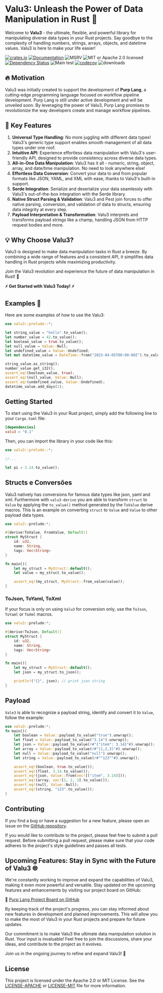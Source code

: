 # Valu3: Unleash the Power of Data Manipulation in Rust 🚀

Welcome to **Valu3** - the ultimate, flexible, and powerful library for manipulating diverse data types in your Rust projects. Say goodbye to the complexity of handling numbers, strings, arrays, objects, and datetime values. Valu3 is here to make your life easier!


[![crates.io](https://img.shields.io/crates/v/valu3?label=0.1.7)](https://crates.io/crates/valu3)
[![Documentation](https://docs.rs/valu3/badge.svg?version=0.1.7)](https://docs.rs/valu3/0.1.7)
![MSRV](https://img.shields.io/badge/rustc-1.59+-ab6000.svg)
![MIT or Apache 2.0 licensed](https://img.shields.io/crates/l/actix-web.svg)
[![Dependency Status](https://deps.rs/crate/valu3/0.1.7/status.svg)](https://deps.rs/crate/valu3/0.1.7)
![Main test](https://github.com/purp-lang/valu3/actions/workflows/main-test.yml/badge.svg)
[![codecov](https://codecov.io/gh/purp-lang/valu3/branch/master/graph/badge.svg)](https://codecov.io/gh/purp-lang/valu3)
![downloads](https://img.shields.io/crates/d/valu3.svg)

## 🔥 Motivation

Valu3 was initially created to support the development of **Purp Lang**, a cutting-edge programming language focused on workflow pipeline development. Purp Lang is still under active development and will be unveiled soon. By leveraging the power of Valu3, Purp Lang promises to revolutionize the way developers create and manage workflow pipelines.

## 🌟 Key Features

1. **Universal Type Handling**: No more juggling with different data types! Valu3's generic type support enables smooth management of all data types under one roof.
2. **Intuitive API**: Experience effortless data manipulation with Valu3's user-friendly API, designed to provide consistency across diverse data types.
3. **All-in-One Data Manipulation**: Valu3 has it all - numeric, string, object, array, and date/time manipulation. No need to look anywhere else!
4. **Effortless Data Conversion**: Convert your data to and from popular formats like JSON, YAML, and XML with ease, thanks to Valu3's built-in support.
5. **Serde Integration**: Serialize and deserialize your data seamlessly with Valu3's out-of-the-box integration with the Serde library.
6. **Native Struct Parsing & Validation**: Valu3 and Pest join forces to offer native parsing, conversion, and validation of data to structs, ensuring data integrity at every step.
7. **Payload Interpretation & Transformation**: Valu3 interprets and transforms payload strings like a champ, handling JSON from HTTP request bodies and more.

## 💡 Why Choose Valu3?

Valu3 is designed to make data manipulation tasks in Rust a breeze. By combining a wide range of features and a consistent API, it simplifies data handling in Rust projects while maximizing productivity.

Join the Valu3 revolution and experience the future of data manipulation in Rust! 🎉

**⚡ Get Started with Valu3 Today! ⚡**

## Examples :space_invader:

Here are some examples of how to use the Valu3:

```rust
use valu3::prelude::*;

let string_value = "hello".to_value();
let number_value = 42.to_value();
let boolean_value = true.to_value();
let null_value = Value::Null;
let undefined_value = Value::Undefined;
let mut datetime_value = DateTime::from("2023-04-05T00:00:00Z").to_value();

string_value.as_string();
number_value.get_i32();
assert_eq!(boolean_value, true);
assert_eq!(null_value, Value::Null);
assert_eq!(undefined_value, Value::Undefined);
datetime_value.add_days(1);
```

## Getting Started
To start using the Valu3 in your Rust project, simply add the following line to your `Cargo.toml` file:
```toml
[dependencies]
valu3 = "0.1"
```

Then, you can import the library in your code like this:
```rust
use valu3::prelude::*;

//...

let pi = 3.14.to_value();
```

## Structs e Conversões
Valu3 natively has conversions for famous data types like json, yaml and xml. Furthermore with `valu3-derive` you are able to transform `struct` to `Value` by applying the `to_value()` method generated by the `ToValue` derive macros. This is an example on converting `struct` to `Value` and `Value` to other payload data types.

```rust
use valu3::prelude:*;

#[derive(ToValue, FromValue, Default)]
struct MyStruct {
    id: u32,
    name: String,
    tags: Vec<String>
}

fn main(){
    let my_struct = MyStruct::default();
    let value = my_struct.to_value();

    assert_eq!(my_struct, MyStruct::from_value(value));
}

```

### ToJson, ToYaml, ToXml
If your focus is only on using `Valu3` for conversion only, use the `ToJson`, `ToYaml` or `ToXml` macros.

```rust
use valu3::prelude:*;

#[derive(ToJson, Default)]
struct MyStruct {
    id: u32,
    name: String,
    tags: Vec<String>
}

fn main(){
    let my_struct = MyStruct::default();
    let json = my_struct.to_json();

    println!("{}", json); // print json string
}

```

## Payload

`Vale3` is able to recognize a payload string, identify and convert it to `Value`, follow the example:

```rust
use valu3::prelude:*;
fn main(){
    let boolean = Value::payload_to_value("true").unwrap();
    let float = Value::payload_to_value("3.14").unwrap();
    let json = Value::payload_to_value(r#"{"item": 3.14}"#).unwrap();
    let array = Value::payload_to_value(r#"[1,2,3]"#).unwrap();
    let null = Value::payload_to_value("null").unwrap();
    let string = Value::payload_to_value(r#""123""#).unwrap();

    assert_eq!(boolean, true.to_value());
    assert_eq!(float, 3.14.to_value());
    assert_eq!(json, Value::from(vec![("item", 3.14)]));
    assert_eq!(array, vec![1, 2, 3].to_value());
    assert_eq!(null, Value::Null);
    assert_eq!(string, "123".to_value());
}

```

## Contributing
If you find a bug or have a suggestion for a new feature, please open an issue on the [GitHub repository](https://github.com/purp-lang/valu3/issues).

If you would like to contribute to the project, please feel free to submit a pull request. Before submitting a pull request, please make sure that your code adheres to the project's style guidelines and passes all tests.

## Upcoming Features: Stay in Sync with the Future of Valu3 🌐

We're constantly working to improve and expand the capabilities of Valu3, making it even more powerful and versatile. Stay updated on the upcoming features and enhancements by visiting our project board on GitHub:

🔗 [Purp Lang Project Board on GitHub](https://github.com/orgs/purp-lang/projects/1/settings)

By keeping track of the project's progress, you can stay informed about new features in development and planned improvements. This will allow you to make the most of Valu3 in your Rust projects and prepare for future updates.

Our commitment is to make Valu3 the ultimate data manipulation solution in Rust. Your input is invaluable! Feel free to join the discussions, share your ideas, and contribute to the project as it evolves.

Join us in the ongoing journey to refine and expand Valu3! 🚀


## License
This project is licensed under the Apache 2.0 or MIT License. See the [LICENSE-APACHE](https://github.com/purp-lang/valu3/blob/main/LICENSE-APACHE) or [LICENSE-MIT](https://github.com/purp-lang/valu3/blob/main/LICENSE-MIT) file for more information.
